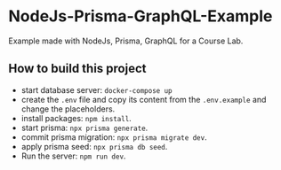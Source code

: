 # NodeJs-Prisma-GraphQL-Example

Example made with NodeJs, Prisma, GraphQL for a Course Lab.

## How to build this project

- start database server: `docker-compose up`
- create the `.env` file and copy its content from the `.env.example` and change the placeholders.
- install packages: `npm install`.
- start prisma: `npx prisma generate`.
- commit prisma migration: `npx prisma migrate dev`.
- apply prisma seed: `npx prisma db seed`.
- Run the server: `npm run dev`.
